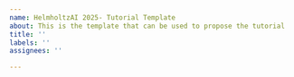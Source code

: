 ```yaml
---
name: HelmholtzAI 2025- Tutorial Template
about: This is the template that can be used to propose the tutorial
title: ''
labels: ''
assignees: ''

---
```



